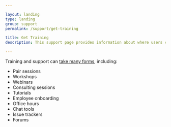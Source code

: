```yaml
---

layout: landing
type: landing
group: support
permalink: /support/get-training

title: Get Training
description: This support page provides information about where users can go for training or who they can contact to setup a training session

---
```


Training and support can [take many forms](http://atomicdesign.bradfrost.com/chapter-5/#training-and-support), including:

- Pair sessions
- Workshops
- Webinars
- Consulting sessions
- Tutorials
- Employee onboarding
- Office hours
- Chat tools
- Issue trackers
- Forums